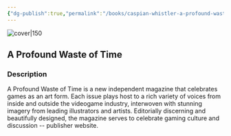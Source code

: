 ```yaml
---
{"dg-publish":true,"permalink":"/books/caspian-whistler-a-profound-waste-of-time/","title":"\"A Profound Waste of Time\"","tags":["non-fiction","essay","video-games","art"]}
---
```




![cover|150](https://cdn.thestorygraph.com/e24dnbvl8wohu0y5hzcw1fxt0dzy)

## A Profound Waste of Time

### Description

A Profound Waste of Time is a new independent magazine that celebrates games as an art form. Each issue plays host to a rich variety of voices from inside and outside the videogame industry, interwoven with stunning imagery from leading illustrators and artists. Editorially discerning and beautifully designed, the magazine serves to celebrate gaming culture and discussion -- publisher website.
```